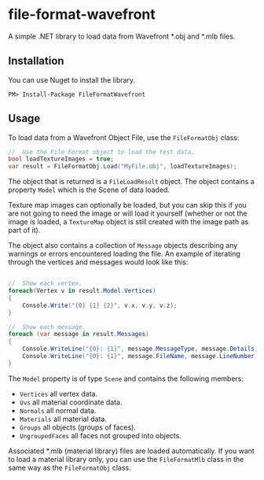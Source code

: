 file-format-wavefront
=====================

A simple .NET library to load data from Wavefront *.obj and *.mlb files.

Installation
------------

You can use Nuget to install the library.

````
PM> Install-Package FileFormatWavefront
````

Usage
-----

To load data from a Wavefront Object File, use the ``FileFormatObj`` class:

````csharp
//  Use the File Format object to load the test data.
bool loadTextureImages = true;
var result = FileFormatObj.Load("MyFile.obj", loadTextureImages);
````

The object that is returned is a ``FileLoadResult`` object. The object contains a property ``Model`` which is the Scene of data loaded. 

Texture map images can optionally be loaded, but you can skip this if you are not going to need the image or will load it yourself (whether or not the image is loaded, a ``TextureMap`` object is still created with the image path as part of it).

The object also contains a collection of ``Message`` objects describing any warnings or errors encountered loading the file. An example of iterating through the vertices and messages would look like this:

````csharp

//  Show each vertex.
foreach(Vertex v in result.Model.Vertices)
{
    Console.Write("{0} {1} {2}", v.x, v.y, v.z);
}

//  Show each message.
foreach (var message in result.Messages)
{
    Console.WriteLine("{0}: {1}", message.MessageType, message.Details);
    Console.WriteLine("{0}: {1}", message.FileName, message.LineNumber);
}

````

The ``Model`` property is of type ``Scene`` and contains the following members:

 * ``Vertices`` all vertex data.
 * ``Uvs`` all material coordinate data.
 * ``Normals`` all normal data.
 * ``Materials`` all material data.
 * ``Groups`` all objects (groups of faces).
 * ``UngroupedFaces`` all faces not grouped into objects.

Associated *.mlb (material library) files are loaded automatically. If you want to load a material library only, you can use the ``FileFormatMlb`` class in the same way as the ``FileFormatObj`` class.
